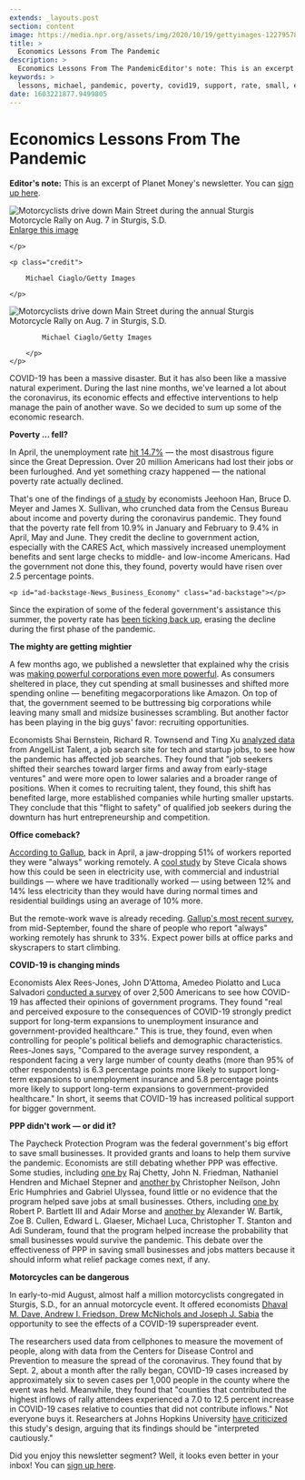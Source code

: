 ```yaml
--- 
extends: _layouts.post 
section: content 
image: https://media.npr.org/assets/img/2020/10/19/gettyimages-1227957891_wide-c103d63ff3e17a169f150959ac273732da270556.jpg?s=1400 
title: > 
  Economics Lessons From The Pandemic 
description: > 
  Economics Lessons From The PandemicEditor's note: This is an excerpt of Planet Money's newsletter.In April, the unemployment rate hit 14.7% — the most disastrous figure since the Great Depression.And yet something crazy happened — the national poverty rate actually declined.They found that the poverty rate fell from 10.9% in January and February to 9.4% in April, May and June.As consumers sheltered in place, they cut spending at small businesses and shifted more spending online — benefiting megacorporations like Amazon. 
keywords: > 
  lessons, michael, pandemic, poverty, covid19, support, rate, small, economics, jobs, businesses, unemployment 
date: 1603221877.9499805 
--- 
```

<div><p class="storytitle">
      <h1>Economics Lessons From The Pandemic</h1>
   
   
   
</p><p><strong>Editor's note:</strong> This is an excerpt of Planet Money's newsletter. You can <a href="https://www.npr.org/newsletter/money">sign up here</a>.</p>   <img src="https://media.npr.org/assets/img/2020/10/19/gettyimages-1227957891-91d8c43c2c85c693cecaa7d3a041242a017735cc-s800-c15.jpg" class="img lazyOnLoad" alt="Motorcyclists drive down Main Street during the annual Sturgis Motorcycle Rally on Aug. 7 in Sturgis, S.D.">
        <a class="enlargelink" href="https://media.npr.org/assets/img/2020/10/19/gettyimages-1227957891-91d8c43c2c85c693cecaa7d3a041242a017735cc-s1200.jpg">Enlarge this image</a>
        <p class="caption-wrap">
         


    </p>

    <p class="credit">
        
        Michael Ciaglo/Getty Images
        
    </p>
<img alt="Motorcyclists drive down Main Street during the annual Sturgis Motorcycle Rally on Aug. 7 in Sturgis, S.D.">
    <p class="image_data">
        <p class="credit">
            
            Michael Ciaglo/Getty Images
            
        </p>
    </p>
<p>COVID-19 has been a massive disaster. But it has also been like a massive natural experiment. During the last nine months, we've learned a lot about the coronavirus, its economic effects and effective interventions to help manage the pain of another wave. So we decided to sum up some of the economic research.</p>   <p><strong>Poverty ... fell?</strong></p>   <p>In April, the unemployment rate <a href="https://www.npr.org/sections/coronavirus-live-updates/2020/05/08/852430930/one-for-the-history-books-14-7-unemployment-20-5-million-jobs-wiped-away?utm_source=npr_newsletter&amp;utm_medium=email&amp;utm_content=20201019&amp;utm_term=4907270&amp;utm_campaign=money&amp;utm_id=1273977&amp;orgid=353#:~:text=The%20jobless%20rate%20soared%20to,demobilize%20after%20World%20War%20II.">hit 14.7%</a> &#8212; the most disastrous figure since the Great Depression. Over 20 million Americans had lost their jobs or been furloughed. And yet something crazy happened &#8212; the national poverty rate actually declined.</p>   <p>That's one of the findings of <a href="https://www.nber.org/papers/w27729?utm_source=npr_newsletter&amp;utm_medium=email&amp;utm_content=20201019&amp;utm_term=4907270&amp;utm_campaign=money&amp;utm_id=1273977&amp;orgid=353">a study</a> by economists Jeehoon Han, Bruce D. Meyer and James X. Sullivan, who crunched data from the Census Bureau about income and poverty during the coronavirus pandemic. They found that the poverty rate fell from 10.9% in January and February to 9.4% in April, May and June. They credit the decline to government action, especially with the CARES Act, which massively increased unemployment benefits and sent large checks to middle- and low-income Americans. Had the government not done this, they found, poverty would have risen over 2.5 percentage points.</p>   
    

    <p id="ad-backstage-News_Business_Economy" class="ad-backstage"></p>

   <p id="res925502630" class="bucketwrap statichtml">
             
   </p>
   
 
   <p>Since the expiration of some of the federal government's assistance this summer, the poverty rate has <a href="http://click.nl.npr.org/?qs=245f7b4221440c8377fcb267a2074cb22ee00475aaec519d1b0e5d3ec2bccf0dc1cf168a147a4672fd35d36344dc1d92b039b415ee663763">been ticking back up</a>, erasing the decline during the first phase of the pandemic.</p>   <p><strong>The mighty are getting mightier </strong></p>   <p>A few months ago, we published a newsletter that explained why the crisis was <a href="http://click.nl.npr.org/?qs=245f7b4221440c83473be755b7f855cf9befaf55f666c2ed77f4ee2d2da3b1ec8fb73754092cc7340517c2eab3c5fc5f30d88d835038d37d">making powerful corporations even more powerful</a>. As consumers sheltered in place, they cut spending at small businesses and shifted more spending online &#8212; benefiting megacorporations like Amazon. On top of that, the government seemed to be buttressing big corporations while leaving many small and midsize businesses scrambling. But another factor has been playing in the big guys' favor: recruiting opportunities.</p>   <p>Economists Shai Bernstein, Richard R. Townsend and Ting Xu <a href="http://click.nl.npr.org/?qs=245f7b4221440c83720e0815ecaa8e93d08be3fec452a0ba19df70e363c01da732ebb5cd43ccc66b6cb3f9d1d99a55c1f24e2105a9e12a78">analyzed data</a> from AngelList Talent, a job search site for tech and startup jobs, to see how the pandemic has affected job searches. They found that "job seekers shifted their searches toward larger firms and away from early-stage ventures" and were more open to lower salaries and a broader range of positions. When it comes to recruiting talent, they found, this shift has benefited large, more established companies while hurting smaller upstarts. They conclude that this "flight to safety" of qualified job seekers during the downturn has hurt entrepreneurship and competition.</p>   <p><strong>Office comeback?</strong></p>   <p><a href="http://click.nl.npr.org/?qs=245f7b4221440c8364c9366550c3deddbe4c2e390ef934a05ebfe34baf5c2e2816a7fefe91ad76239c7cffd7b3f9467084737ecd0489f250">According to Gallup</a>, back in April, a jaw-dropping 51% of workers reported they were "always" working remotely. A <a href="http://click.nl.npr.org/?qs=245f7b4221440c83c9e4253b8ee46c5dbe59e16ca4b7a65f86f0640338a9516f8d86cd29f98acea562d8b12ba1724c29fa145975f1fff087">cool study</a> by Steve Cicala shows how this could be seen in electricity use, with commercial and industrial buildings &#8212; where we have traditionally worked &#8212; using between 12% and 14% less electricity than they would have during normal times and residential buildings using an average of 10% more.</p>   <p>But the remote-work wave is already receding. <a href="http://click.nl.npr.org/?qs=245f7b4221440c833ee0bd77e677cbaed375acd0758e411e937450b959dd68dc3460e3e08420359bbfd2334df40a6af48ebd0881cdbc6a2f">Gallup's most recent survey</a>, from mid-September, found the share of people who report "always" working remotely has shrunk to 33%. Expect power bills at office parks and skyscrapers to start climbing.</p>   <p><strong>COVID-19 is changing minds</strong></p>   <p>Economists Alex Rees-Jones, John D'Attoma, Amedeo Piolatto and Luca Salvadori <a href="http://click.nl.npr.org/?qs=245f7b4221440c831b8cd31655f9199852a61f62826ea940ecb4347b1f32f8151eaba5668b20c7fb19788dc6ea865be5c96d7e8a2784b7bb">conducted a survey</a> of over 2,500 Americans to see how COVID-19 has affected their opinions of government programs. They found "real and perceived exposure to the consequences of COVID-19 strongly predict support for long-term expansions to unemployment insurance and government-provided healthcare." This is true, they found, even when controlling for people's political beliefs and demographic characteristics. Rees-Jones says, "Compared to the average survey respondent, a respondent facing a very large number of county deaths (more than 95% of other respondents) is 6.3 percentage points more likely to support long-term expansions to unemployment insurance and 5.8 percentage points more likely to support long-term expansions to government-provided healthcare." In short, it seems that COVID-19 has increased political support for bigger government.</p>   <p><strong>PPP didn't work &#8212; or did it?</strong></p>   <p>The Paycheck Protection Program was the federal government's big effort to save small businesses. It provided grants and loans to help them survive the pandemic. Economists are still debating whether PPP was effective. Some studies, including <a href="http://click.nl.npr.org/?qs=245f7b4221440c83587ee0c905df7fdba75d012ea25e36cfa69d71b12dee166c14d9e59b29bee378c0f491e1630bfd92152af771c39c75a8">one by</a> Raj Chetty, John N. Friedman, Nathaniel Hendren and Michael Stepner and <a href="http://click.nl.npr.org/?qs=245f7b4221440c83abaa928bf47a6d58ee2b10cb68905a49a72c55891fcd60d0b7a02e0d09c7e2f7ff20f0dd3698c70c76edaf32f3632a45">another by</a> Christopher Neilson, John Eric Humphries and Gabriel Ulyssea, found little or no evidence that the program helped save jobs at small businesses. Others, including <a href="http://click.nl.npr.org/?qs=245f7b4221440c838c5880431838a4d43334c64c21586f855e140f0d30b4a9d206e052d5ee440bcd5d9e747491e87b72e6646be8dfed4ac0">one by</a> Robert P. Bartlett III and Adair Morse and <a href="http://click.nl.npr.org/?qs=245f7b4221440c835f93cf12f04aaa6584cccfd3ddcf919db99d88805e67e8ba98317bc54cf7297a520bfe810af123e370fc32c2ed753c4a">another by</a> Alexander W. Bartik, Zoe B. Cullen, Edward L. Glaeser, Michael Luca, Christopher T. Stanton and Adi Sunderam, found that the program helped increase the probability that small businesses would survive the pandemic. This debate over the effectiveness of PPP in saving small businesses and jobs matters because it should inform what relief package comes next, if any.</p>   <p><strong>Motorcycles can be dangerous</strong></p>   <p>In early-to-mid August, almost half a million motorcyclists congregated in Sturgis, S.D., for an annual motorcycle event. It offered economists <a href="http://click.nl.npr.org/?qs=245f7b4221440c8387f9710457a1160709c1e30264a9a1623d648dbf67d888b2d43a60154df3b44a58ae6ee80bab1d4753b7ae5f54efeba2">Dhaval M. Dave, Andrew I. Friedson, Drew McNichols and Joseph J. Sabia</a> the opportunity to see the effects of a COVID-19 superspreader event.</p>   <p>The researchers used data from cellphones to measure the movement of people, along with data from the Centers for Disease Control and Prevention to measure the spread of the coronavirus. They found that by Sept. 2, about a month after the rally began, COVID-19 cases increased by approximately six to seven cases per 1,000 people in the county where the event was held. Meanwhile, they found that "counties that contributed the highest inflows of rally attendees experienced a 7.0 to 12.5 percent increase in COVID-19 cases relative to counties that did not contribute inflows." Not everyone buys it. Researchers at Johns Hopkins University <a href="http://click.nl.npr.org/?qs=245f7b4221440c8341d92d35edae10d825b61a984e39217478a8653f74021832d03e20873064889c6deb84b61288efa713992372a7924184">have criticized</a> this study's design, arguing that its findings should be "interpreted cautiously."</p>   <p>Did you enjoy this newsletter segment? Well, it looks even better in your inbox! You can <a href="https://www.npr.org/newsletter/money">sign up here</a>.</p>
</div>